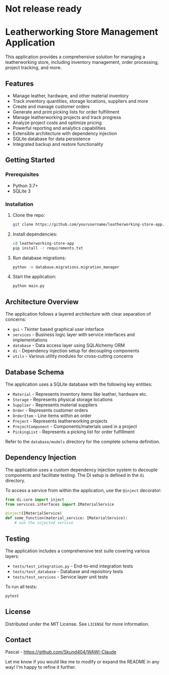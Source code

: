 # Not release ready
# Leatherworking Store Management Application

This application provides a comprehensive solution for managing a leatherworking store, including inventory management, order processing, project tracking, and more.

## Features
- Manage leather, hardware, and other material inventory
- Track inventory quantities, storage locations, suppliers and more  
- Create and manage customer orders
- Generate and print picking lists for order fulfillment
- Manage leatherworking projects and track progress
- Analyze project costs and optimize pricing
- Powerful reporting and analytics capabilities
- Extensible architecture with dependency injection
- SQLite database for data persistence 
- Integrated backup and restore functionality

## Getting Started

### Prerequisites
- Python 3.7+
- SQLite 3

### Installation
1. Clone the repo:
   ```sh
   git clone https://github.com/yourusername/leatherworking-store-app.git
   ```
2. Install dependencies:
   ```sh
   cd leatherworking-store-app
   pip install -r requirements.txt
   ```
3. Run database migrations:
   ```sh
   python -m database.migrations.migration_manager
   ```
4. Start the application:
   ```sh 
   python main.py
   ```

## Architecture Overview
The application follows a layered architecture with clear separation of concerns:
- `gui` - Tkinter based graphical user interface 
- `services` - Business logic layer with service interfaces and implementations
- `database` - Data access layer using SQLAlchemy ORM
- `di` - Dependency injection setup for decoupling components
- `utils` - Various utility modules for cross-cutting concerns

## Database Schema
The application uses a SQLite database with the following key entities:
- `Material` - Represents inventory items like leather, hardware etc.
- `Storage` - Represents physical storage locations 
- `Supplier` - Represents material suppliers
- `Order` - Represents customer orders
- `OrderItem` - Line items within an order 
- `Project` - Represents leatherworking projects
- `ProjectComponent` - Components/materials used in a project
- `PickingList` - Represents a picking list for order fulfillment

Refer to the `database/models` directory for the complete schema definition.

## Dependency Injection
The application uses a custom dependency injection system to decouple components and facilitate testing. The DI setup is defined in the `di` directory.

To access a service from within the application, use the `@inject` decorator:

```python
from di.core import inject
from services.interfaces import IMaterialService

@inject(IMaterialService)
def some_function(material_service: IMaterialService):
    # use the injected service
```

## Testing
The application includes a comprehensive test suite covering various layers:
- `tests/test_integration.py` - End-to-end integration tests
- `tests/test_database` - Database and repository tests  
- `tests/test_services` - Service layer unit tests

To run all tests:
```sh
pytest
```

## License
Distributed under the MIT License. See `LICENSE` for more information.

## Contact
Pascal - 
https://github.com/Skund404/WAWI-Claude

Let me know if you would like me to modify or expand the README in any way! I'm happy to refine it further.